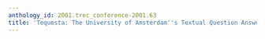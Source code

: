 ```yaml
---
anthology_id: 2001.trec_conference-2001.63
title: 'Tequesta: The University of Amsterdam''s Textual Question Answering System'
---
```

